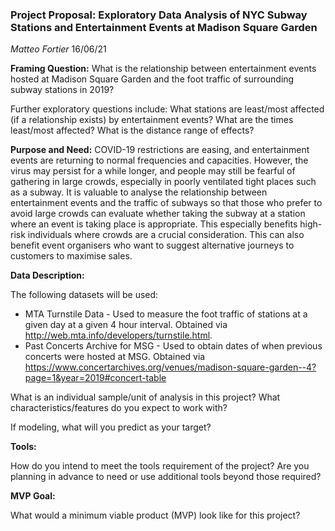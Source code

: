 ### Project Proposal: Exploratory Data Analysis of NYC Subway Stations and Entertainment Events at Madison Square Garden 

*Matteo Fortier*
16/06/21

**Framing Question:** What is the relationship between entertainment events hosted at Madison Square Garden and the foot traffic of surrounding subway stations in 2019?

Further exploratory questions include: What stations are least/most affected (if a relationship exists) by entertainment events? What are the times least/most affected? What is the distance range of effects?

**Purpose and Need:** COVID-19 restrictions are easing, and entertainment events are returning to normal frequencies and capacities. However, the virus may persist for a while longer, and people may still be fearful of gathering in large crowds, especially in poorly ventilated tight places such as a subway. It is valuable to analyse the relationship between entertainment events and the traffic of subways so that those who prefer to avoid large crowds can evaluate whether taking the subway at a station where an event is taking place is appropriate. This especially benefits high-risk individuals where crowds are a crucial consideration. This can also benefit event organisers who want to suggest alternative journeys to customers to maximise sales.

**Data Description:**

The following datasets will be used:

- MTA Turnstile Data - Used to measure the foot traffic of stations at a given day at a given 4 hour interval. Obtained via http://web.mta.info/developers/turnstile.html.
- Past Concerts Archive for MSG - Used to obtain dates of when previous concerts were hosted at MSG. Obtained via https://www.concertarchives.org/venues/madison-square-garden--4?page=1&year=2019#concert-table



What is an individual sample/unit of analysis in this project? What characteristics/features do you expect to work with?

If modeling, what will you predict as your target?

**Tools:**

How do you intend to meet the tools requirement of the project?
Are you planning in advance to need or use additional tools beyond those required?

**MVP Goal:**

What would a minimum viable product (MVP) look like for this project?
